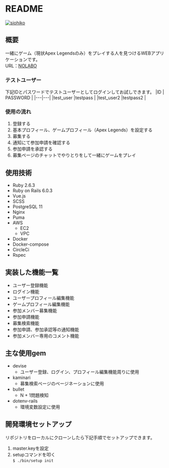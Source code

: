 # README
[![siohiko](https://circleci.com/gh/siohiko/portfolio.svg?style=svg)](https://app.circleci.com/pipelines/github/siohiko/portfolio)
## 概要
一緒にゲーム（現状Apex Legendsのみ）をプレイする人を見つけるWEBアプリケーションです。  
URL：[NOLABO](http://18.181.128.94)
### テストユーザー
下記IDとパスワードでテストユーザーとしてログインしてお試しできます。
|ID  | PASSWORD |
|---|---|
|test_user  |testpass  |
|test_user2  |testpass2  |

### 使用の流れ

1. 登録する
2. 基本プロフィール、ゲームプロフィール（Apex Legends）を設定する
3. 募集する
4. 通知にて参加申請を確認する 
5. 参加申請を承認する
6. 募集ページのチャットでやりとりをして一緒にゲームをプレイ
## 使用技術
- Ruby 2.6.3
- Ruby on Rails 6.0.3
- Vue.js
- SCSS
- PostgreSQL 11
- Nginx
- Puma
- AWS
  - EC2
  - VPC
- Docker
- Docker-compose
- CircleCi
- Rspec
## 実装した機能一覧
- ユーザー登録機能
- ログイン機能
- ユーザープロフィール編集機能
- ゲームプロフィール編集機能
- 参加メンバー募集機能
- 参加申請機能
- 募集検索機能
- 参加申請、参加承認等の通知機能
- 参加メンバー専用のコメント機能

## 主な使用gem
- devise
  - ユーザー登録、ログイン、プロフィール編集機能周りに使用
- kaminari
  - 募集検索ページのページネーションに使用
- bullet
  - N + 1問題検知
- dotenv-rails
  - 環境変数設定に使用

## 開発環境セットアップ
リポジトリをローカルにクローンしたら下記手順でセットアップできます。
1. master.keyを設定
2. setupコマンドを叩く  
```$ ./bin/setup init```  

